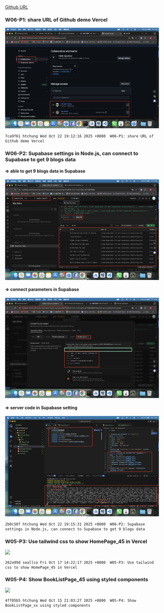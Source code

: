 [Github URL](https://github.com/seallco/1141-2N-demo-45.git)

### W06-P1: share URL of Github demo Vercel
 
![](w06-p1.png)
 
```
7ca9f61 htchung Wed Oct 22 19:12:16 2025 +0800  W06-P1: share URL of Github demo Vercel
```

### W06-P2: Supabase settings in Node.js, can connect to Supabase to get 9 blogs data
 
#### => able to get 9 blogs data in Supabase
 
![](w06-p2-1.png)
 
#### => connect parameters in Supabase
 
![](w06-p2-2.png)
 
#### => server code in Supabase setting
 
![](w06-p2-3.png)
 
```
2b0c50f htchung Wed Oct 22 19:15:31 2025 +0800  W06-P2: Supabase settings in Node.js, can connect to Supabase to get 9 blogs data
```

### W05-P3: Use tailwind css to show HomePage_45 in Vercel
 
![](w05-p3.png)
 
```
262a99d seallco Fri Oct 17 14:22:17 2025 +0800  W05-P3: Use tailwind css to show HomePage_45 in Vercel
```

### W05-P4: Show BookListPage_45 using styled components
 
![](w05-p4.png)
 
```
4ff05b5 htchung Wed Oct 15 21:03:27 2025 +0800  W05-P4: Show BookListPage_xx using styled components
```